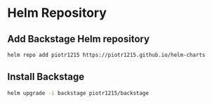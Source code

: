 # Helm Repository

## Add Backstage Helm repository

```bash
helm repo add piotr1215 https://piotr1215.github.io/helm-charts
```

## Install Backstage

```bash
helm upgrade -i backstage piotr1215/backstage
```
